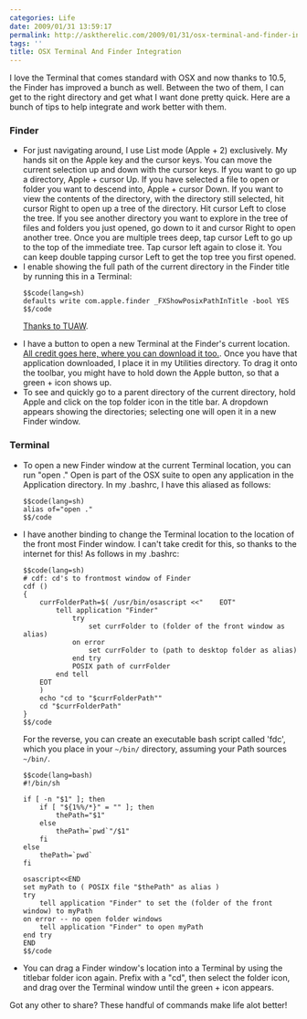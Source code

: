 ```yaml
---
categories: Life
date: 2009/01/31 13:59:17
permalink: http://asktherelic.com/2009/01/31/osx-terminal-and-finder-integration/
tags: ''
title: OSX Terminal And Finder Integration
---
```

I love the Terminal that comes standard with OSX and now thanks to 10.5, the Finder has improved a bunch as well. Between the two of them, I can get to the right directory and get what I want done pretty quick. Here are a bunch of tips to help integrate and work better with them.
<h3>Finder</h3>
<ul>
    <li>For just navigating around, I use List mode (Apple + 2) exclusively. My hands sit on the Apple key and the cursor keys. You can move the current selection up and down with the cursor keys. If you want to go up a directory, Apple + cursor Up. If you have selected a file to open or folder you want to descend into, Apple + cursor Down. If you want to view the contents of the directory, with the directory still selected, hit cursor Right to open up a tree of the directory. Hit cursor Left to close the tree. If you see another directory you want to explore in the tree of files and folders you just opened, go down to it and cursor Right to open another tree. Once you are multiple trees deep, tap cursor Left to go up to the top of the immediate tree. Tap cursor left again to close it. You can keep double tapping cursor Left to get the top tree you first opened.</li>
    <li>I enable showing the full path of the current directory in the Finder title by running this in a Terminal:

    $$code(lang=sh)
    defaults write com.apple.finder _FXShowPosixPathInTitle -bool YES
    $$/code
<a title="http://www.tuaw.com/2008/12/05/terminal-tips-enable-path-view-in-finder/" href="http://www.tuaw.com/2008/12/05/terminal-tips-enable-path-view-in-finder/" target="_blank">Thanks to TUAW</a>.</li>
    <li>I have a button to open a new Terminal at the Finder's current location. <a title="http://jo.irisson.free.fr/?p=59" href="http://jo.irisson.free.fr/?p=59" target="_blank">All credit goes here, where you can download it too.</a>. Once you have that application downloaded, I place it in my Utilities directory. To drag it onto the toolbar, you might have to hold down the Apple button, so that a green + icon shows up.</li>
    <li>To see and quickly go to a parent directory of the current directory, hold Apple and click on the top folder icon in the title bar. A dropdown appears showing the directories; selecting one will open it in a new Finder window.</li>
</ul>
<h3>Terminal</h3>
<ul>
    <li>To open a new Finder window at the current Terminal location, you can run "open ." Open is part of the OSX suite to open any application in the Application directory. In my .bashrc, I have this aliased as follows:

    $$code(lang=sh)
    alias of="open ."
    $$/code

</li>
    <li>I have another binding to change the Terminal location to the location of the front most Finder window. I can't take credit for this, so thanks to the internet for this! As follows in my .bashrc:

    $$code(lang=sh)
    # cdf: cd's to frontmost window of Finder
    cdf ()
    {
        currFolderPath=$( /usr/bin/osascript <<"    EOT"
            tell application "Finder"
                try
                    set currFolder to (folder of the front window as alias)
                on error
                    set currFolder to (path to desktop folder as alias)
                end try
                POSIX path of currFolder
            end tell
        EOT
        )
        echo "cd to "$currFolderPath""
        cd "$currFolderPath"
    }
    $$/code

For the reverse, you can create an executable bash script called 'fdc', which you place in your `~/bin/` directory, assuming your Path sources `~/bin/`.

    $$code(lang=bash)
    #!/bin/sh
    
    if [ -n "$1" ]; then
        if [ "${1%%/*}" = "" ]; then
            thePath="$1"
        else
            thePath=`pwd`"/$1"
        fi
    else
        thePath=`pwd`
    fi
    
    osascript<<END
    set myPath to ( POSIX file "$thePath" as alias )
    try
        tell application "Finder" to set the (folder of the front window) to myPath
    on error -- no open folder windows
        tell application "Finder" to open myPath
    end try
    END
    $$/code

</li>
    <li>You can drag a Finder window's location into a Terminal by using the titlebar folder icon again. Prefix with a "cd", then select the folder icon, and drag over the Terminal window until the green + icon appears.</li>
</ul>
Got any other to share? These handful of commands make life alot better!
